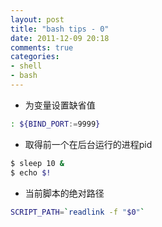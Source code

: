 ```yaml
---
layout: post
title: "bash tips - 0"
date: 2011-12-09 20:18
comments: true
categories:
- shell
- bash
---
```


* 为变量设置缺省值

```bash
: ${BIND_PORT:=9999}
```

* 取得前一个在后台运行的进程pid

```bash
$ sleep 10 &
$ echo $!
```

* 当前脚本的绝对路径

```bash
SCRIPT_PATH=`readlink -f "$0"`
```

